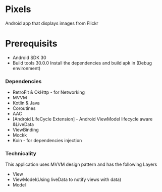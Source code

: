# Pixels
Android app that displays images from Flickr

# Prerequisits

  - Android SDK 30
  - Build tools 30.0.0
Install the dependencies and build apk in (Debug environment)

### Dependencies

* RetroFit & OkHttp - for Networking
* MVVM
* Kotlin & Java
* Coroutines
* AAC
* [Android LifeCycle Extension] - Android ViewModel lifecycle aware &LiveData
* ViewBinding
* Mockk
* Koin -  for dependencies injection
### Technicality

This application uses MVVM design pattern and has the following Layers

- View
- ViewModel(Using liveData to notify views with data)
- Model 
